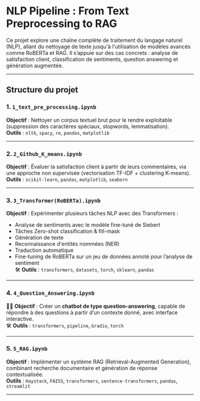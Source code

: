 #   NLP Pipeline : From Text Preprocessing to RAG

Ce projet explore une chaîne complète de traitement du langage naturel (NLP), allant du nettoyage de texte jusqu'à l'utilisation de modèles avancés comme RoBERTa et RAG. Il s’appuie sur des cas concrets : analyse de satisfaction client, classification de sentiments, question answering et génération augmentée.

---

##   Structure du projet

### 1. `1_text_pre_processing.ipynb`
   **Objectif** : Nettoyer un corpus textuel brut pour le rendre exploitable (suppression des caractères spéciaux, stopwords, lemmatisation).  
   **Outils** : `nltk`, `spacy`, `re`, `pandas`, `matplotlib`

---

### 2. `2_Github_K_means.ipynb`
   **Objectif** : Évaluer la satisfaction client à partir de leurs commentaires, via une approche non supervisée (vectorisation TF-IDF + clustering K-means).  
   **Outils** : `scikit-learn`, `pandas`, `matplotlib`, `seaborn`

---

### 3. `3_Transformer(RoBERTa).ipynb`
   **Objectif** : Expérimenter plusieurs tâches NLP avec des Transformers :
- Analyse de sentiments avec le modèle fine-tuné de Siebert  
- Tâches Zero-shot classification & fill-mask  
- Génération de texte  
- Reconnaissance d'entités nommées (NER)  
- Traduction automatique  
- Fine-tuning de RoBERTa sur un jeu de données annoté pour l’analyse de sentiment  
🛠️ **Outils** : `transformers`, `datasets`, `torch`, `sklearn`, `pandas`

---

### 4. `4_Question_Answering.ipynb`
🤖💬 **Objectif** : Créer un **chatbot de type question-answering**, capable de répondre à des questions à partir d’un contexte donné, avec interface interactive.  
🛠️ **Outils** : `transformers`, `pipeline`, `Gradio`, `torch`

---

### 5. `5_RAG.ipynb`
   **Objectif** : Implémenter un système RAG (Retrieval-Augmented Generation), combinant recherche documentaire et génération de réponse contextualisée.  
   **Outils** : `Haystack`, `FAISS`, `transformers`, `sentence-transformers`, `pandas`, `streamlit`

---


